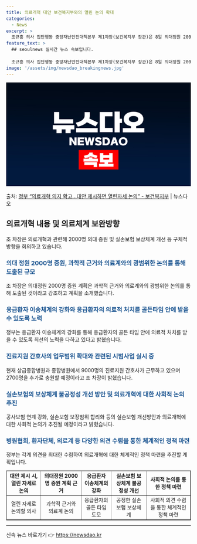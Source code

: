 ```yaml
---
title: 의료개혁 대안 보건복지부와의 열린 논의 확대
categories:
  - News
excerpt: >
  조규홍 의사 집단행동 중앙재난안전대책본부 제1차장(보건복지부 장관)은 8일 의대정원 2000명 증원은 과학적…
feature_text: >
  ## seoulnews 실시간 뉴스 속보입니다.

  조규홍 의사 집단행동 중앙재난안전대책본부 제1차장(보건복지부 장관)은 8일 의대정원 2000명 증원은 과학적…
image: '/assets/img/newsdao_breakingnews.jpg'
---
```


![뉴스다오 속보](/assets/img/newsdao_breakingnews.jpg)

<p>출처: <a href="https://newsdao.kr/3535" rel="dofollow">정부  “의료개혁 의지 확고...대안 제시하면 열린자세 논의” - 보건복지부</a> | 뉴스다오</p>

<h2 data-ke-size="size26">의료개혁 내용 및 의료체계 보완방향</h2>
<p data-ke-size="size16">조 차장은 의료개혁과 관련해 2000명 의대 증원 및 실손보험 보상체계 개선 등 구체적 방향을 회의하고 있습니다.</p>

<h3><b><span style="color: #1a5490;">의대 정원 2000명 증원, 과학적 근거와 의료계와의 광범위한 논의를 통해 도출된 규모</span></b></h3>
<p data-ke-size="size16">조 차장은 의대정원 2000명 증원 계획은 과학적 근거와 의료계와의 광범위한 논의를 통해 도출된 것이라고 강조하고 계획을 소개했습니다.</p>

<h3><b><span style="color: #1a5490;">응급환자 이송체계의 강화와 응급환자의 의료적 처치를 골든타임 안에 받을 수 있도록 노력</span></b></h3>
<p data-ke-size="size16">정부는 응급환자 이송체계의 강화를 통해 응급환자의 골든 타임 안에 의료적 처치를 받을 수 있도록 최선의 노력을 다하고 있다고 밝혔습니다.</p>

<h3><b><span style="color: #1a5490;">진료지원 간호사의 업무범위 확대와 관련된 시범사업 실시 중</span></b></h3>
<p data-ke-size="size16">현재 상급종합병원과 종합병원에서 9000명의 진료지원 간호사가 근무하고 있으며 2700명을 추가로 충원할 예정이라고 조 차장이 밝혔습니다.</p>

<h3><b><span style="color: #1a5490;">실손보험의 보상체계 불공정성 개선 방안 및 의료개혁에 대한 사회적 논의 추진</span></b></h3>
<p data-ke-size="size16">공사보험 연계 강화, 실손보험 보장범위 합리화 등의 실손보험 개선방안과 의료개혁에 대한 사회적 논의가 추진될 예정이라고 밝혔습니다.</p> 

<h3><b><span style="color: #1a5490;">병원협회, 환자단체, 의료계 등 다양한 의견 수렴을 통한 체계적인 정책 마련</span></b></h3>
<p data-ke-size="size16">정부는 각계 의견을 최대한 수렴하여 의료개혁에 대한 체계적인 정책 마련을 추진할 계획입니다.</p> 

<table style="width: 100%;" border="1">
<tbody>
<tr>
<td style="text-align: center; height: 17px;"><b>대안 제시 시, 열린 자세로 논의</b></td>
<td style="text-align: center; height: 17px;"><b>의대정원 2000명 증원 계획 근거</b></td>
<td style="text-align: center; height: 17px;"><b>응급환자 이송체계의 강화</b></td>
<td style="text-align: center; height: 17px;"><b>실손보험 보상체계 불공정성 개선</b></td>
<td style="text-align: center; height: 17px;"><b>사회적 논의를 통한 정책 마련</b></td>
</tr>
<tr>
<td style="text-align: center; height: 17px;">열린 자세로 논의할 의사</td>
<td style="text-align: center; height: 17px;">과학적 근거와 의료계 논의</td>
<td style="text-align: center; height: 17px;">응급환자의 골든 타임 도모</td>
<td style="text-align: center; height: 17px;">공정한 실손보험 보상체계</td>
<td style="text-align: center; height: 17px;">사회적 의견 수렴을 통한 체계적인 정책 마련</td>
</tr>
</tbody>
</table>
<hr> 

신속 뉴스 바로가기 👉 <a href="https://newsdao.kr" rel="dofollow">https://newsdao.kr</a>


